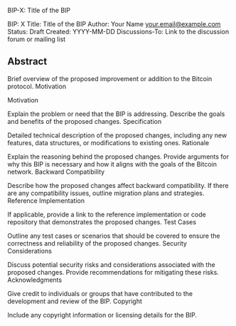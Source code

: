 BIP-X: Title of the BIP

BIP: X
Title: Title of the BIP
Author: Your Name <your.email@example.com>
Status: Draft
Created: YYYY-MM-DD
Discussions-To: Link to the discussion forum or mailing list


## Abstract

Brief overview of the proposed improvement or addition to the Bitcoin protocol.
Motivation

Motivation

Explain the problem or need that the BIP is addressing. Describe the goals and benefits of the proposed changes.
Specification

Detailed technical description of the proposed changes, including any new features, data structures, or modifications to existing ones.
Rationale

Explain the reasoning behind the proposed changes. Provide arguments for why this BIP is necessary and how it aligns with the goals of the Bitcoin network.
Backward Compatibility

Describe how the proposed changes affect backward compatibility. If there are any compatibility issues, outline migration plans and strategies.
Reference Implementation

If applicable, provide a link to the reference implementation or code repository that demonstrates the proposed changes.
Test Cases

Outline any test cases or scenarios that should be covered to ensure the correctness and reliability of the proposed changes.
Security Considerations

Discuss potential security risks and considerations associated with the proposed changes. Provide recommendations for mitigating these risks.
Acknowledgments

Give credit to individuals or groups that have contributed to the development and review of the BIP.
Copyright

Include any copyright information or licensing details for the BIP.
